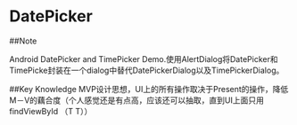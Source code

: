 # DatePicker

##Note

Android DatePicker and TimePicker Demo.使用AlertDialog将DatePicker和TimePicke封装在一个dialog中替代DatePickerDialog以及TimePickerDialog。

##Key Knowledge
MVP设计思想，UI上的所有操作取决于Present的操作，降低M－V的藕合度（个人感觉还是有点高，应该还可以抽取，直到UI上面只用findViewById （T T））
